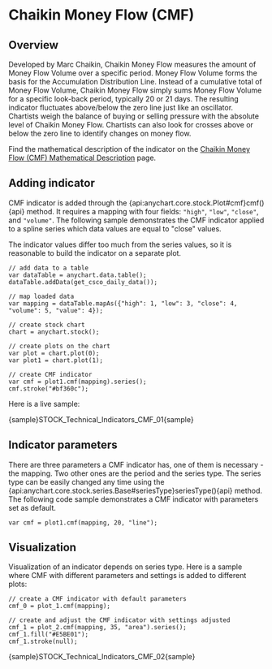 # Chaikin Money Flow (CMF)	

## Overview

Developed by Marc Chaikin, Chaikin Money Flow measures the amount of Money Flow Volume over a specific period. Money Flow Volume forms the basis for the Accumulation Distribution Line. Instead of a cumulative total of Money Flow Volume, Chaikin Money Flow simply sums Money Flow Volume for a specific look-back period, typically 20 or 21 days. The resulting indicator fluctuates above/below the zero line just like an oscillator. Chartists weigh the balance of buying or selling pressure with the absolute level of Chaikin Money Flow. Chartists can also look for crosses above or below the zero line to identify changes on money flow.

Find the mathematical description of the indicator on the [Chaikin Money Flow (CMF) Mathematical Description](Mathematical_Description#chaikin_money_flow) page.

## Adding indicator

CMF indicator is added through the {api:anychart.core.stock.Plot#cmf}cmf(){api} method. It requires a mapping with four fields: `"high"`, `"low"`, `"close"`, and `"volume"`. The following sample demonstrates the CMF indicator applied to a spline series which data values are equal to "close" values.

The indicator values differ too much from the series values, so it is reasonable to build the indicator on a separate plot.

```
// add data to a table
var dataTable = anychart.data.table();
dataTable.addData(get_csco_daily_data());

// map loaded data
var mapping = dataTable.mapAs({"high": 1, "low": 3, "close": 4, "volume": 5, "value": 4});

// create stock chart
chart = anychart.stock();

// create plots on the chart
var plot = chart.plot(0);
var plot1 = chart.plot(1);

// create CMF indicator
var cmf = plot1.cmf(mapping).series();
cmf.stroke("#bf360c");
```

Here is a live sample:

{sample}STOCK\_Technical\_Indicators\_CMF\_01{sample}

## Indicator parameters

There are three parameters a CMF indicator has, one of them is necessary - the mapping. Two other ones are the period and the series type. The series type can be easily changed any time using the {api:anychart.core.stock.series.Base#seriesType}seriesType(){api} method. The following code sample demonstrates a CMF indicator with parameters set as default.

```
var cmf = plot1.cmf(mapping, 20, "line");
```

## Visualization

Visualization of an indicator depends on series type. Here is a sample where CMF with different parameters and settings is added to different plots:

```
// create a CMF indicator with default parameters
cmf_0 = plot_1.cmf(mapping);

// create and adjust the CMF indicator with settings adjusted
cmf_1 = plot_2.cmf(mapping, 35, "area").series();
cmf_1.fill("#E5BE01");
cmf_1.stroke(null);
```

{sample}STOCK\_Technical\_Indicators\_CMF\_02{sample}